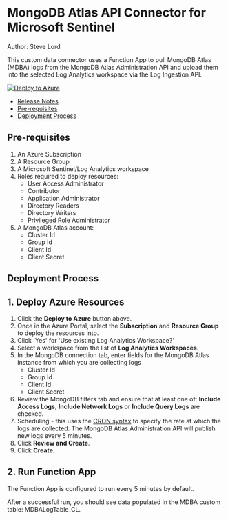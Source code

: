 # MongoDB Atlas API Connector for Microsoft Sentinel
Author: Steve Lord

This custom data connector uses a Function App to pull MongoDB Atlas (MDBA) logs from the MongoDB Atlas Administration API and upload them into the selected Log Analytics workspace via the Log Ingestion API. 

[![Deploy to Azure](https://aka.ms/deploytoazurebutton)](https://portal.azure.com/#create/Microsoft.Template/uri/https%3A%2F%2Fgithub.com%2Fmongodb-partners%2FMicrosoft_Sentinel_Integration%2Fblob%2Ftimer-trigger%2FazureDeploy.json)

- [Release Notes](releaseNotes.md)
- [Pre-requisites](#pre-requisites)
- [Deployment Process](#deployment-process)

## **Pre-requisites**
1. An Azure Subscription
2. A Resource Group
2. A Microsoft Sentinel/Log Analytics workspace
3. Roles required to deploy resources:
    - User Access Administrator
    - Contributor
    - Application Administrator
    - Directory Readers
    - Directory Writers
    - Privileged Role Administrator
4. A MongoDB Atlas account:
    - Cluster Id
    - Group Id
    - Client Id
    - Client Secret

## **Deployment Process**
## 1. Deploy Azure Resources
1. Click the **Deploy to Azure** button above.
2. Once in the Azure Portal, select the **Subscription** and **Resource Group** to deploy the resources into.
3. Click 'Yes' for 'Use existing Log Analytics Workspace?'
4. Select a workspace from the list of **Log Analytics Workspaces**.
5. In the MongoDB connection tab, enter fields for the MongoDB Atlas instance from which you are collecting logs
    - Cluster Id
    - Group Id
    - Client Id
    - Client Secret
6. Review the MongoDB filters tab and ensure that at least one of: **Include Access Logs**, **Include Network Logs** or **Include Query Logs** are checked.
6. Scheduling - this uses the [CRON syntax](https://learn.microsoft.com/en-us/azure/azure-functions/functions-bindings-timer?tabs=python-v2%2Cisolated-process%2Cnodejs-v4&pivots=programming-language-csharp#ncrontab-expressions) to specify the rate at which the logs are collected. The MongoDB Atlas Administration API will publish new logs every 5 minutes.
7. Click **Review and Create**.
8. Click **Create**.

## 2. Run Function App
The Function App is configured to run every 5 minutes by default.

After a successful run, you should see data populated in the MDBA custom table: MDBALogTable_CL.
